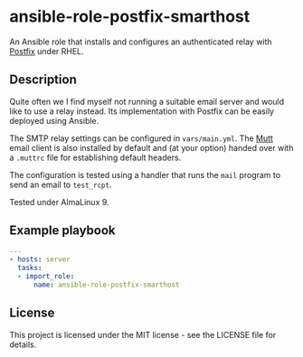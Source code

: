 # ansible-role-postfix-smarthost

An Ansible role that installs and configures an authenticated relay with
[Postfix](https://www.postfix.org/) under RHEL.

## Description

Quite often we I find myself not running a suitable email server and would like
to use a relay instead. Its implementation with Postfix can be easily deployed
using Ansible.

The SMTP relay settings can be configured in `vars/main.yml`. The
[Mutt](http://www.mutt.org/) email client is also installed by default and
(at your option) handed over with a `.muttrc` file for establishing default
headers.

The configuration is tested using a handler that runs the `mail` program to
send an email to `test_rcpt`.

Tested under AlmaLinux 9.

## Example playbook

```yaml
---
- hosts: server
  tasks:
  - import_role:
      name: ansible-role-postfix-smarthost
```

## License

This project is licensed under the MIT license - see the LICENSE file for
details.
